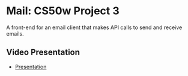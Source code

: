 # Mail: CS50w Project 3
A front-end for an email client that makes API calls to send and receive emails.

## Video Presentation
- [Presentation](https://www.youtube.com/watch?v=ZEBrAW0-6MI)
